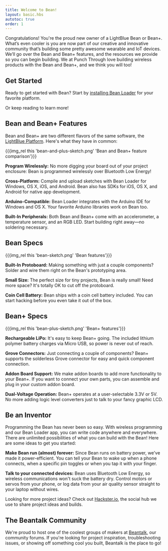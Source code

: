 ```yaml
---
title: Welcome to Bean!
layout: basic.hbs
autotoc: true
order: 1
---
```


Congratulations! You're the proud new owner of a LightBlue Bean or Bean+. What’s even cooler is you are now part of our creative and innovative community that’s building some pretty awesome wearable and IoT devices. We’ll go over the Bean and Bean+ features, and the resources we provide so you can begin building. We at Punch Through love building wireless products with the Bean and Bean+, and we think you will too!

## Get Started

Ready to get started with Bean? Start by [installing Bean Loader](../install-loader) for your favorite platform.

Or keep reading to learn more!

## Bean and Bean+ Features

Bean and Bean+ are two different flavors of the same software, the [LightBlue Platform](http://punchthrough.com/platform). Here's what they have in common:

{{{img_rel this 'bean-and-plus-sketch.png' 'Bean and Bean+ feature comparison'}}}

__Program Wirelessly:__ No more digging your board out of your project enclosure: Bean is programmed wirelessly over Bluetooth Low Energy!

__Cross-Platform:__ Compile and upload sketches with Bean Loader for Windows, OS X, iOS, and Android. Bean also has SDKs for iOS, OS X, and Android for native app development.

__Arduino-Compatible:__ Bean Loader integrates with the Arduino IDE for Windows and OS X. Your favorite Arduino libraries work on Bean too.

__Built-In Peripherals:__ Both Bean and Bean+ come with an accelerometer, a temperature sensor, and an RGB LED. Start building right away—no soldering necessary.

## Bean Specs

{{{img_rel this 'bean-sketch.png' 'Bean features'}}}

__Built-In Protoboard:__ Making something with just a couple components? Solder and wire them right on the Bean's prototyping area.

__Small Size:__ The perfect size for tiny projects, Bean is really small! Need more space? It's totally OK to cut off the protoboard.

__Coin Cell Battery:__ Bean ships with a coin cell battery included. You can start hacking before you even take it out of the box.

## Bean+ Specs

{{{img_rel this 'bean-plus-sketch.png' 'Bean+ features'}}}

__Rechargeable LiPo:__ It's easy to keep Bean+ going. The included lithium polymer battery charges via Micro USB, so power is never out of reach.

__Grove Connectors:__ Just connecting a couple of components? Bean+ supports the solderless Grove connector for easy and quick component connection.

__Addon Board Support:__ We make addon boards to add more functionality to your Bean+. If you want to connect your own parts, you can assemble and plug in your custom addon board.

__Dual-Voltage Operation:__ Bean+ operates at a user-selectable 3.3V or 5V. No more adding logic level converters just to talk to your fancy graphic LCD.

## Be an Inventor

Programming the Bean has never been so easy. With wireless programming and our Bean Loader app, you can write code anywhere and everywhere. There are unlimited possibilities of what you can build with the Bean!  Here are some ideas to get you started:

__Make Bean run (almost) forever:__
Since Bean runs on battery power, we've made it power-efficient. You can tell your Bean to wake up when a phone connects, when a specific pin toggles or when you tap it with your finger. 

__Talk to your connected devices:__
Bean uses Bluetooth Low Energy, so wireless communications won't suck the battery dry. Control motors or servos from your phone, or log data from your air quality sensor straight to your laptop without wires.

Looking for more project ideas? Check out [Hackster.io](https://www.hackster.io/punchthrough), the social hub we use to share project ideas and builds.

## The Beantalk Community
We're proud to host one of the coolest groups of makers at [Beantalk](http://beantalk.punchthrough.com/), our community forums. If you're looking for project inspiration, troubleshooting issues, or showing off something cool you built, Beantalk is the place to go!